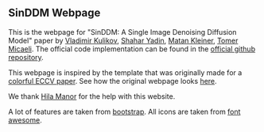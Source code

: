 ## <b>SinDDM Webpage</b>

This is the webpage for "SinDDM: A Single Image Denoising Diffusion Model" paper by [Vladimir Kulikov](https://www.linkedin.com/in/vova-kulikov-750b2a215), [Shahar Yadin](https://www.linkedin.com/in/shahar-yadin-069725195/), [Matan Kleiner](https://www.linkedin.com/in/matan-kleiner/), [Tomer Micaeli](https://tomer.net.technion.ac.il/). 
The official code implementation can be found in the [official github repository](https://github.com/fallenshock/SinDDM). 

This webpage is inspired by the template that was originally made for a [colorful ECCV paper](http://richzhang.github.io/colorization/). See how the original webpage looks [here](https://richzhang.github.io/webpage-template).

We thank [Hila Manor](https://www.linkedin.com/in/hilamanor/) for the help with this website.

A lot of features are taken from [bootstrap](https://getbootstrap.com/). All icons are taken from [font awesome](https://fontawesome.com/).

